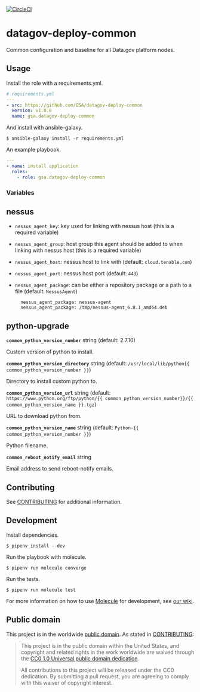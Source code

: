 [![CircleCI](https://circleci.com/gh/GSA/datagov-deploy-common.svg?style=svg)](https://circleci.com/gh/GSA/datagov-deploy-common)

# datagov-deploy-common

Common configuration and baseline for all Data.gov platform nodes.


## Usage

Install the role with a requirements.yml.

```yaml
# requirements.yml
---
- src: https://github.com/GSA/datagov-deploy-common
  version: v1.0.0
  name: gsa.datagov-deploy-common
```

And install with ansible-galaxy.

    $ ansible-galaxy install -r requirements.yml

An example playbook.


```yaml
---
- name: install application
  roles:
    - role: gsa.datagov-deploy-common
```


### Variables

## nessus
- `nessus_agent_key`: key used for linking with nessus host (this is a required variable)

- `nessus_agent_group`: host group this agent should be added to when linking with nessus host (this is a required variable)
 
- `nessus_agent_host`: nessus host to link with (default: `cloud.tenable.com`)

- `nessus_agent_port`: nessus host port (default: `443`)

- `nessus_agent_package`: can be either a repository package or a path to a file (default: `NessusAgent`)

        nessus_agent_package: nessus-agent 
        nessus_agent_package: /tmp/nessus-agent_6.8.1_amd64.deb

## python-upgrade
**`common_python_version_number`** string (default: 2.7.10)

Custom version of python to install.


**`common_python_version_directory`** string (default: `/usr/local/lib/python{{ common_python_version_number }}`)

Directory to install custom python to.


**`common_python_version_url`** string (default: `https://www.python.org/ftp/python/{{ common_python_version_number}}/{{ common_python_version_name }}.tgz`)

URL to download python from.


**`common_python_version_name`** string (default: `Python-{{ common_python_version_number }}`)

Python filename.


**`common_reboot_notify_email`** string

Email address to send reboot-notify emails.


## Contributing

See [CONTRIBUTING](CONTRIBUTING.md) for additional information.


## Development

Install dependencies.

    $ pipenv install --dev

Run the playbook with molecule.

    $ pipenv run molecule converge

Run the tests.

    $ pipenv run molecule test

For more information on how to use
[Molecule](https://molecule.readthedocs.io/en/latest/) for development, see [our
wiki](https://github.com/GSA/datagov-deploy/wiki/Developing-Ansible-roles-with-Molecule).


## Public domain

This project is in the worldwide [public domain](LICENSE.md). As stated in
[CONTRIBUTING](CONTRIBUTING.md):

> This project is in the public domain within the United States, and copyright
> and related rights in the work worldwide are waived through the [CC0 1.0
> Universal public domain dedication](https://creativecommons.org/publicdomain/zero/1.0/).
>
> All contributions to this project will be released under the CC0 dedication.
> By submitting a pull request, you are agreeing to comply with this waiver of
> copyright interest.
